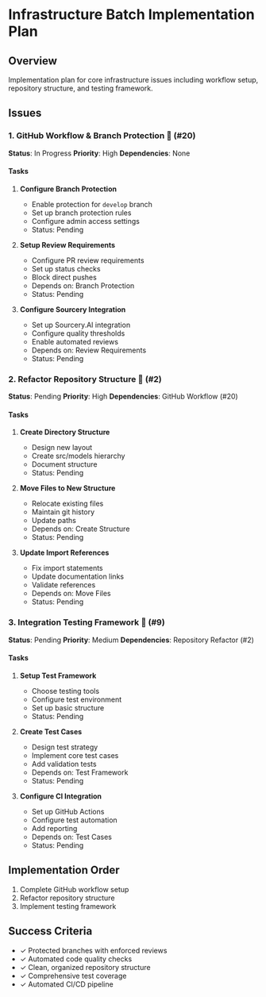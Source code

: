 # Infrastructure Batch Implementation Plan

## Overview
Implementation plan for core infrastructure issues including workflow setup, repository structure, and testing framework.

## Issues

### 1. GitHub Workflow & Branch Protection 🔧 (#20)
**Status**: In Progress
**Priority**: High
**Dependencies**: None

#### Tasks

1. **Configure Branch Protection**

   - Enable protection for `develop` branch
   - Set up branch protection rules
   - Configure admin access settings
   - Status: Pending

2. **Setup Review Requirements**

   - Configure PR review requirements
   - Set up status checks
   - Block direct pushes
   - Depends on: Branch Protection
   - Status: Pending

3. **Configure Sourcery Integration**

   - Set up Sourcery.AI integration
   - Configure quality thresholds
   - Enable automated reviews
   - Depends on: Review Requirements
   - Status: Pending

### 2. Refactor Repository Structure 📁 (#2)
**Status**: Pending
**Priority**: High
**Dependencies**: GitHub Workflow (#20)

#### Tasks

1. **Create Directory Structure**

   - Design new layout
   - Create src/models hierarchy
   - Document structure
   - Status: Pending

2. **Move Files to New Structure**

   - Relocate existing files
   - Maintain git history
   - Update paths
   - Depends on: Create Structure
   - Status: Pending

3. **Update Import References**

   - Fix import statements
   - Update documentation links
   - Validate references
   - Depends on: Move Files
   - Status: Pending

### 3. Integration Testing Framework 🧪 (#9)
**Status**: Pending
**Priority**: Medium
**Dependencies**: Repository Refactor (#2)

#### Tasks

1. **Setup Test Framework**

   - Choose testing tools
   - Configure test environment
   - Set up basic structure
   - Status: Pending

2. **Create Test Cases**

   - Design test strategy
   - Implement core test cases
   - Add validation tests
   - Depends on: Test Framework
   - Status: Pending

3. **Configure CI Integration**

   - Set up GitHub Actions
   - Configure test automation
   - Add reporting
   - Depends on: Test Cases
   - Status: Pending

## Implementation Order

1. Complete GitHub workflow setup
2. Refactor repository structure
3. Implement testing framework

## Success Criteria

- ✓ Protected branches with enforced reviews
- ✓ Automated code quality checks
- ✓ Clean, organized repository structure
- ✓ Comprehensive test coverage
- ✓ Automated CI/CD pipeline 